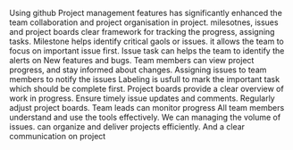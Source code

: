 Using github Project management features has significantly enhanced the team collaboration and project organisation in project. milesotnes, issues and project boards clear framework for tracking the progress, assigning tasks.
Milestone helps identify critical gaols or issues. it allows the team to focus on important issue first.
Issue task can helps the team to identify the alerts on New features and bugs.
Team members can view project progress, and stay informed about changes.
Assigning issues to team members to notify the issues
Labeling is usfull to mark the important task which should be complete first.
Project boards provide a clear overview of work in progress.
Ensure timely issue updates and comments.
Regularly adjust project boards.
Team leads can monitor progress
All team members understand and use the tools effectively.
We can managing the volume of issues.
can  organize and deliver projects efficiently.
And a  clear communication on project
